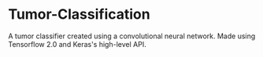 # Tumor-Classification
A tumor classifier created using a convolutional neural network. Made using Tensorflow 2.0 and Keras's high-level API.  
